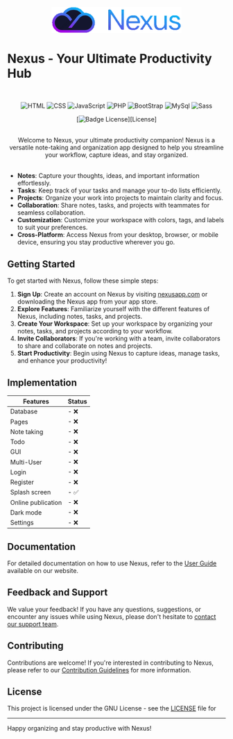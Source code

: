 <p align="center">
    <img width="300" alt="Nexus Logo" src="src/assets/images/Nexus_logo_no_bg.png">
</p>

# Nexus - Your Ultimate Productivity Hub

<div align = center>

<br>

![HTML](https://img.shields.io/badge/HTML-239120?style=for-the-badge&logo=html5&logoColor=white)
![CSS](https://img.shields.io/badge/CSS-239120?&style=for-the-badge&logo=css3&logoColor=white)
![JavaScript](https://img.shields.io/badge/JavaScript-F7DF1E?style=for-the-badge&logo=javascript&logoColor=black)
![PHP](https://img.shields.io/badge/PHP-777BB4?style=for-the-badge&logo=php&logoColor=white)
![BootStrap]( 	https://img.shields.io/badge/Bootstrap-563D7C?style=for-the-badge&logo=bootstrap&logoColor=white)
![MySql](https://img.shields.io/badge/MySQL-005C84?style=for-the-badge&logo=mysql&logoColor=white)
![Sass](https://img.shields.io/badge/-Sass-CC6699?style=flat&logo=sass&logoColor=white)

[![Badge License]][License] 

<br>
Welcome to Nexus, your ultimate productivity companion! Nexus is a versatile note-taking and organization app designed to help you streamline your workflow, capture ideas, and stay organized.
<br>
<br>

</div>

- **Notes**: Capture your thoughts, ideas, and important information effortlessly.
- **Tasks**: Keep track of your tasks and manage your to-do lists efficiently.
- **Projects**: Organize your work into projects to maintain clarity and focus.
- **Collaboration**: Share notes, tasks, and projects with teammates for seamless collaboration.
- **Customization**: Customize your workspace with colors, tags, and labels to suit your preferences.
- **Cross-Platform**: Access Nexus from your desktop, browser, or mobile device, ensuring you stay productive wherever you go.

## Getting Started

To get started with Nexus, follow these simple steps:

1. **Sign Up**: Create an account on Nexus by visiting [nexusapp.com](https://www.nexusapp.com) or downloading the Nexus app from your app store.
2. **Explore Features**: Familiarize yourself with the different features of Nexus, including notes, tasks, and projects.
3. **Create Your Workspace**: Set up your workspace by organizing your notes, tasks, and projects according to your workflow.
4. **Invite Collaborators**: If you're working with a team, invite collaborators to share and collaborate on notes and projects.
5. **Start Productivity**: Begin using Nexus to capture ideas, manage tasks, and enhance your productivity!

## Implementation
| Features              | Status |
| --------------        | ------ |
| Database              | -  ❌ |
| Pages                 | -  ❌ |
| Note taking           | -  ❌ |
| Todo                  | -  ❌ |
| GUI                   | -  ❌ |
| Multi-User            | -  ❌ |
| Login                 | -  ❌ |
| Register              | -  ❌ |
| Splash screen         | -  ✅ |
| Online publication    | -  ❌ |
| Dark mode             | -  ❌ |
| Settings              | -  ❌ |

## Documentation

For detailed documentation on how to use Nexus, refer to the [User Guide](https://www.nexusapp.com/docs) available on our website.

## Feedback and Support

We value your feedback! If you have any questions, suggestions, or encounter any issues while using Nexus, please don't hesitate to [contact our support team](mailto:support@nexusapp.com).

## Contributing

Contributions are welcome! If you're interested in contributing to Nexus, please refer to our [Contribution Guidelines](CONTRIBUTING.md) for more information.

## License

This project is licensed under the GNU License - see the [LICENSE](LICENSE) file for 

---

Happy organizing and stay productive with Nexus!

<!----------------------------------{ Badges }--------------------------------->

[Badge License]: https://img.shields.io/github/license/Ciollo/Nexes
